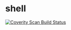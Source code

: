 # shell
<a  href = "https://scan.coverity.com/projects/phuong255-shell"> <img alt = " Coverity Scan Build Status " src = " https://scan.coverity.com/projects/17097/badge .svg " /> </a>
